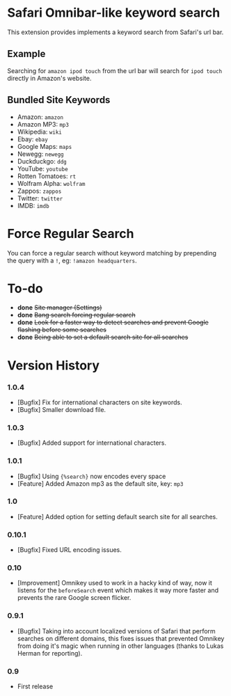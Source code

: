# Safari Omnibar-like keyword search

This extension provides implements a keyword search from Safari's url bar.

## Example

Searching for `amazon ipod touch` from the url bar will search for `ipod touch` directly in Amazon's website.

## Bundled Site Keywords

- Amazon: `amazon`
- Amazon MP3: `mp3`
- Wikipedia: `wiki`
- Ebay: `ebay`
- Google Maps: `maps`
- Newegg: `newegg`
- Duckduckgo: `ddg`
- YouTube: `youtube`
- Rotten Tomatoes: `rt`
- Wolfram Alpha: `wolfram`
- Zappos: `zappos`
- Twitter: `twitter`
- IMDB: `imdb`

# Force Regular Search

You can force a regular search without keyword matching by prepending the query with a `!`, eg: `!amazon headquarters`.

# To-do

- __done__ ~~Site manager (Settings)~~
- __done__ ~~Bang search forcing regular search~~
- __done__ ~~Look for a faster way to detect searches and prevent Google flashing before some searches~~
- __done__ ~~Being able to set a default search site for all searches~~

# Version History

### 1.0.4

- [Bugfix] Fix for international characters on site keywords.
- [Bugfix] Smaller download file.

### 1.0.3

- [Bugfix] Added support for international characters.

### 1.0.1

- [Bugfix] Using `{%search}` now encodes every space
- [Feature] Added Amazon mp3 as the default site, key: `mp3`

### 1.0

- [Feature] Added option for setting default search site for all searches.

### 0.10.1

- [Bugfix] Fixed URL encoding issues.

### 0.10

- [Improvement] Omnikey used to work in a hacky kind of way, now it listens for the `beforeSearch` event which makes it way more faster and prevents the rare Google screen flicker.

### 0.9.1

- [Bugfix] Taking into account localized versions of Safari that perform searches on different domains, this fixes issues that prevented Omnikey from doing it's magic when running in other languages (thanks to Lukas Herman for reporting).

### 0.9

- First release